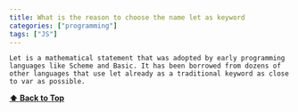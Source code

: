 ```yaml
---
title: What is the reason to choose the name let as keyword 
categories: ["programming"] 
tags: ["JS"]
---
```

    Let is a mathematical statement that was adopted by early programming languages like Scheme and Basic. It has been borrowed from dozens of other languages that use let already as a traditional keyword as close to var as possible.

**[⬆ Back to Top](#table-of-contents)**

